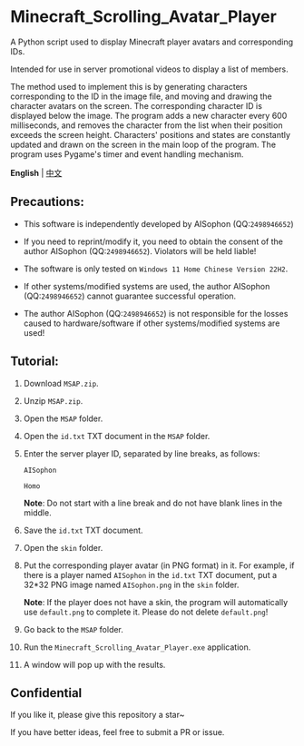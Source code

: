 # Minecraft_Scrolling_Avatar_Player
A Python script used to display Minecraft player avatars and corresponding IDs.

Intended for use in server promotional videos to display a list of members.

The method used to implement this is by generating characters corresponding to the ID in the image file, and moving and drawing the character avatars on the screen. The corresponding character ID is displayed below the image. The program adds a new character every 600 milliseconds, and removes the character from the list when their position exceeds the screen height. Characters' positions and states are constantly updated and drawn on the screen in the main loop of the program. The program uses Pygame's timer and event handling mechanism.

**English** | [中文](https://github.com/AISophon/Minecraft_Scrolling_Avatar_Player/blob/master/README_cn.md)

## Precautions:
- This software is independently developed by AISophon (QQ:`2498946652`)

- If you need to reprint/modify it, you need to obtain the consent of the author AISophon (QQ:`2498946652`). Violators will be held liable!

- The software is only tested on `Windows 11 Home Chinese Version 22H2`.

- If other systems/modified systems are used, the author AISophon (QQ:`2498946652`) cannot guarantee successful operation.

- The author AISophon (QQ:`2498946652`) is not responsible for the losses caused to hardware/software if other systems/modified systems are used!

## Tutorial:
1. Download `MSAP.zip`.

2. Unzip `MSAP.zip`.

3. Open the `MSAP` folder.

4. Open the `id.txt` TXT document in the `MSAP` folder.

5. Enter the server player ID, separated by line breaks, as follows:

   `AISophon`

   `Homo`

   **Note**: Do not start with a line break and do not have blank lines in the middle.

6. Save the `id.txt` TXT document.

7. Open the `skin` folder.

8. Put the corresponding player avatar (in PNG format) in it. For example, if there is a player named `AISophon` in the `id.txt` TXT document, put a 32*32 PNG image named `AISophon.png` in the `skin` folder.

   **Note**: If the player does not have a skin, the program will automatically use `default.png` to complete it. Please do not delete `default.png`!

9. Go back to the `MSAP` folder.

10. Run the `Minecraft_Scrolling_Avatar_Player.exe` application.

11. A window will pop up with the results.

## Confidential
If you like it, please give this repository a star~

If you have better ideas, feel free to submit a PR or issue.
